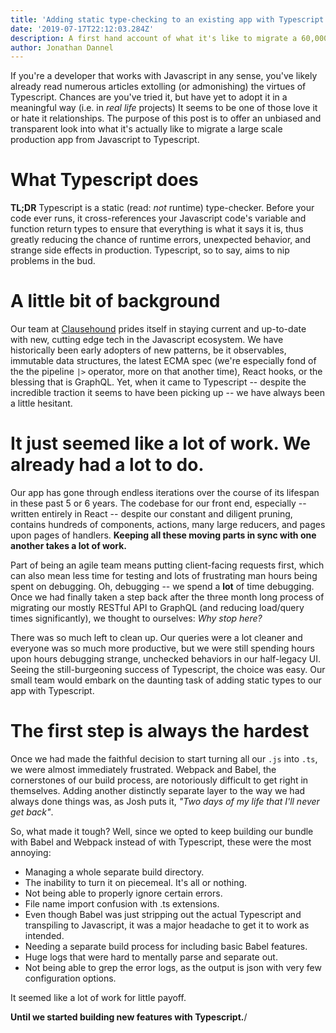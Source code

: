 ```yaml
---
title: 'Adding static type-checking to an existing app with Typescript (Part 1)'
date: '2019-07-17T22:12:03.284Z'
description: A first hand account of what it's like to migrate a 60,000 line production app to Typescript.
author: Jonathan Dannel
---
```


If you're a developer that works with Javascript in any sense, you've likely already read numerous articles extolling (or admonishing) the virtues of Typescript. Chances are you've tried it, but have yet to adopt it in a meaningful way (i.e. in _real life_ projects) It seems to be one of those love it or hate it relationships. The purpose of this post is to offer an unbiased and transparent look into what it's actually like to migrate a large scale production app from Javascript to Typescript.

# What Typescript does

**TL;DR** Typescript is a static (read: _not_ runtime) type-checker. Before your code ever runs, it cross-references your Javascript code's variable and function return types to ensure that everything is what it says it is, thus greatly reducing the chance of runtime errors, unexpected behavior, and strange side effects in production. Typescript, so to say, aims to nip problems in the bud.

# A little bit of background

Our team at [Clausehound](https://clausehound.com) prides itself in staying current and up-to-date with new, cutting edge tech in the Javascript ecosystem. We have historically been early adopters of new patterns, be it observables, immutable data structures, the latest ECMA spec (we're especially fond of the the pipeline `|>` operator, more on that another time), React hooks, or the blessing that is GraphQL. Yet, when it came to Typescript -- despite the incredible traction it seems to have been picking up -- we have always been a little hesitant.

# It just seemed like a lot of work. We already had a lot to do.

Our app has gone through endless iterations over the course of its lifespan in these past 5 or 6 years. The codebase for our front end, especially -- written entirely in React -- despite our constant and diligent pruning, contains hundreds of components, actions, many large reducers, and pages upon pages of handlers. **Keeping all these moving parts in sync with one another takes a lot of work.**

Part of being an agile team means putting client-facing requests first, which can also mean less time for testing and lots of frustrating man hours being spent on debugging. Oh, debugging -- we spend a **lot** of time debugging. Once we had finally taken a step back after the three month long process of migrating our mostly RESTful API to GraphQL (and reducing load/query times significantly), we thought to ourselves: _Why stop here?_

There was so much left to clean up. Our queries were a lot cleaner and everyone was so much more productive, but we were still spending hours upon hours debugging strange, unchecked behaviors in our half-legacy UI. Seeing the still-burgeoning success of Typescript, the choice was easy. Our small team would embark on the daunting task of adding static types to our app with Typescript.

# The first step is always the hardest

Once we had made the faithful decision to start turning all our `.js` into `.ts`, we were almost immediately frustrated. Webpack and Babel, the cornerstones of our build process, are notoriously difficult to get right in themselves. Adding another distinctly separate layer to the way we had always done things was, as Josh puts it, _"Two days of my life that I'll never get back"_.

So, what made it tough? Well, since we opted to keep building our bundle with Babel and Webpack instead of with Typescript, these were the most annoying:

- Managing a whole separate build directory.
- The inability to turn it on piecemeal. It's all or nothing.
- Not being able to properly ignore certain errors.
- File name import confusion with .ts extensions.
- Even though Babel was just stripping out the actual Typescript and transpiling to Javascript, it was a major headache to get it to work as intended.
- Needing a separate build process for including basic Babel features.
- Huge logs that were hard to mentally parse and separate out.
- Not being able to grep the error logs, as the output is json with very few configuration options.

It seemed like a lot of work for little payoff.

**Until we started building new features with Typescript.**/
